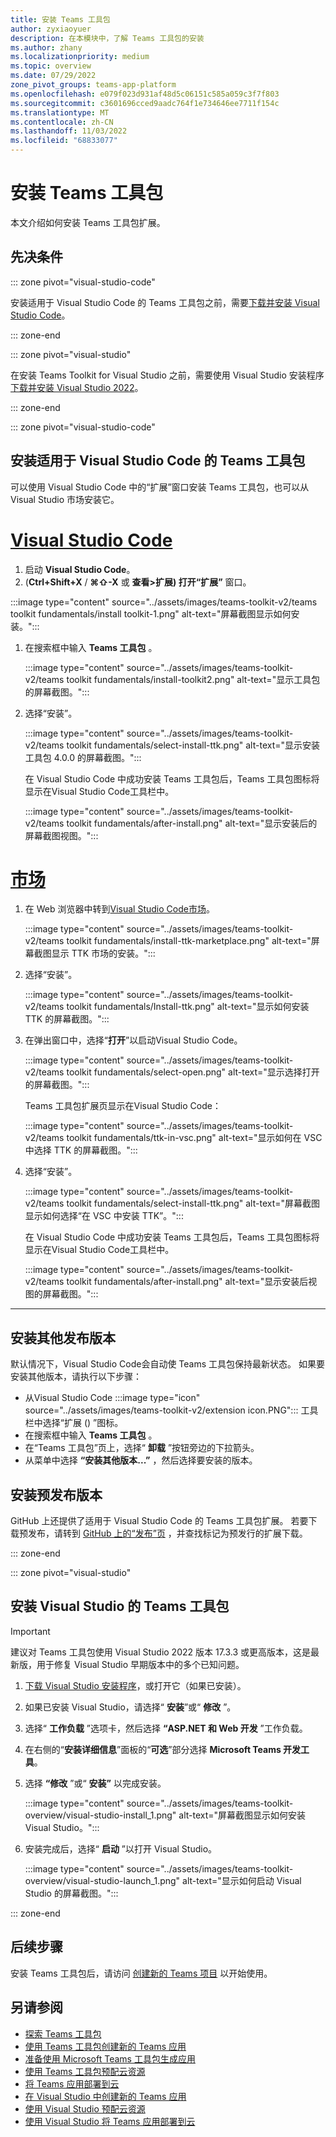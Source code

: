 ```yaml
---
title: 安装 Teams 工具包
author: zyxiaoyuer
description: 在本模块中，了解 Teams 工具包的安装
ms.author: zhany
ms.localizationpriority: medium
ms.topic: overview
ms.date: 07/29/2022
zone_pivot_groups: teams-app-platform
ms.openlocfilehash: e079f023d931af48d5c06151c585a059c3f7f803
ms.sourcegitcommit: c3601696cced9aadc764f1e734646ee7711f154c
ms.translationtype: MT
ms.contentlocale: zh-CN
ms.lasthandoff: 11/03/2022
ms.locfileid: "68833077"
---
```

# <a name="install-teams-toolkit"></a>安装 Teams 工具包

本文介绍如何安装 Teams 工具包扩展。

## <a name="prerequisites"></a>先决条件

::: zone pivot="visual-studio-code"

安装适用于 Visual Studio Code 的 Teams 工具包之前，需要[下载并安装 Visual Studio Code](https://code.visualstudio.com/Download)。

::: zone-end

::: zone pivot="visual-studio"

在安装 Teams Toolkit for Visual Studio 之前，需要使用 Visual Studio 安装程序[下载并安装 Visual Studio 2022](https://aka.ms/VSDownload)。

::: zone-end

::: zone pivot="visual-studio-code"

## <a name="install-teams-toolkit-for-visual-studio-code"></a>安装适用于 Visual Studio Code 的 Teams 工具包

可以使用 Visual Studio Code 中的“扩展”窗口安装 Teams 工具包，也可以从 Visual Studio 市场安装它。

# <a name="visual-studio-code"></a>[Visual Studio Code](#tab/vscode)

1. 启动 **Visual Studio Code**。
1.  (**Ctrl+Shift+X** / **⌘⇧-X** 或 **查看>扩展) 打开“扩展”** 窗口。

   :::image type="content" source="../assets/images/teams-toolkit-v2/teams toolkit fundamentals/install toolkit-1.png" alt-text="屏幕截图显示如何安装。":::

1. 在搜索框中输入 **Teams 工具包** 。

   :::image type="content" source="../assets/images/teams-toolkit-v2/teams toolkit fundamentals/install-toolkit2.png" alt-text="显示工具包的屏幕截图。":::

1. 选择“安装”。
  
   :::image type="content" source="../assets/images/teams-toolkit-v2/teams toolkit fundamentals/select-install-ttk.png" alt-text="显示安装工具包 4.0.0 的屏幕截图。":::

   在 Visual Studio Code 中成功安装 Teams 工具包后，Teams 工具包图标将显示在Visual Studio Code工具栏中。

   :::image type="content" source="../assets/images/teams-toolkit-v2/teams toolkit fundamentals/after-install.png" alt-text="显示安装后的屏幕截图视图。":::

# <a name="marketplace"></a>[市场](#tab/marketplace)

1. 在 Web 浏览器中转到[Visual Studio Code市场](https://marketplace.visualstudio.com/items?itemName=TeamsDevApp.ms-teams-vscode-extension)。

   :::image type="content" source="../assets/images/teams-toolkit-v2/teams toolkit fundamentals/install-ttk-marketplace.png" alt-text="屏幕截图显示 TTK 市场的安装。":::

1. 选择“安装”。

   :::image type="content" source="../assets/images/teams-toolkit-v2/teams toolkit fundamentals/Install-ttk.png" alt-text="显示如何安装 TTK 的屏幕截图。":::

1. 在弹出窗口中，选择“**打开**”以启动Visual Studio Code。

   :::image type="content" source="../assets/images/teams-toolkit-v2/teams toolkit fundamentals/select-open.png" alt-text="显示选择打开的屏幕截图。":::

   Teams 工具包扩展页显示在Visual Studio Code：

   :::image type="content" source="../assets/images/teams-toolkit-v2/teams toolkit fundamentals/ttk-in-vsc.png" alt-text="显示如何在 VSC 中选择 TTK 的屏幕截图。":::

1. 选择“安装”。

   :::image type="content" source="../assets/images/teams-toolkit-v2/teams toolkit fundamentals/select-install-ttk.png" alt-text="屏幕截图显示如何选择“在 VSC 中安装 TTK”。":::

   在 Visual Studio Code 中成功安装 Teams 工具包后，Teams 工具包图标将显示在Visual Studio Code工具栏中。

   :::image type="content" source="../assets/images/teams-toolkit-v2/teams toolkit fundamentals/after-install.png" alt-text="显示安装后视图的屏幕截图。":::

---

## <a name="installing-a-different-release-version"></a>安装其他发布版本

默认情况下，Visual Studio Code会自动使 Teams 工具包保持最新状态。 如果要安装其他版本，请执行以下步骤：

* 从Visual Studio Code :::image type="icon" source="../assets/images/teams-toolkit-v2/extension icon.PNG"::: 工具栏中选择“扩展 () ”图标。
* 在搜索框中输入 **Teams 工具包**  。
* 在“Teams 工具包”页上，选择“ **卸载** ”按钮旁边的下拉箭头。
* 从菜单中选择 **“安装其他版本...”** ，然后选择要安装的版本。

## <a name="installing-a-pre-release-version"></a>安装预发布版本

GitHub 上还提供了适用于 Visual Studio Code 的 Teams 工具包扩展。 若要下载预发布，请转到 [GitHub 上的“发布”页](https://github.com/OfficeDev/TeamsFx/releases) ，并查找标记为预发行的扩展下载。

::: zone-end

::: zone pivot="visual-studio"

## <a name="install-teams-toolkit-for-visual-studio"></a>安装 Visual Studio 的 Teams 工具包

   > [!IMPORTANT]
   > 建议对 Teams 工具包使用 Visual Studio 2022 版本 17.3.3 或更高版本，这是最新版，用于修复 Visual Studio 早期版本中的多个已知问题。

1. [下载 Visual Studio 安装程序](https://aka.ms/VSDownload)，或打开它（如果已安装）。
2. 如果已安装 Visual Studio，请选择“ **安装**”或“ **修改** ”。
3. 选择“ **工作负载** ”选项卡，然后选择 **“ASP.NET 和 Web 开发** ”工作负载。
4. 在右侧的“**安装详细信息**”面板的“**可选**”部分选择 **Microsoft Teams 开发工具**。
5. 选择 **“修改** ”或“ **安装”** 以完成安装。

   :::image type="content" source="../assets/images/teams-toolkit-overview/visual-studio-install_1.png" alt-text="屏幕截图显示如何安装 Visual Studio。":::

6. 安装完成后，选择“ **启动** ”以打开 Visual Studio。

    :::image type="content" source="../assets/images/teams-toolkit-overview/visual-studio-launch_1.png" alt-text="显示如何启动 Visual Studio 的屏幕截图。":::

::: zone-end

## <a name="next-steps"></a>后续步骤

安装 Teams 工具包后，请访问 [创建新的 Teams 项目](create-new-project.md) 以开始使用。

## <a name="see-also"></a>另请参阅

* [探索 Teams 工具包](explore-Teams-Toolkit.md)
* [使用 Teams 工具包创建新的 Teams 应用](create-new-project.md)
* [准备使用 Microsoft Teams 工具包生成应用](build-environments.md)
* [使用 Teams 工具包预配云资源](provision.md)
* [将 Teams 应用部署到云](deploy.md)
* [在 Visual Studio 中创建新的 Teams 应用](create-new-project.md#create-new-teams-app-in-visual-studio)
* [使用 Visual Studio 预配云资源](provision-cloud-resources.md)
* [使用 Visual Studio 将 Teams 应用部署到云](deploy.md#deploy-teams-app-to-the-cloud-using-visual-studio)
